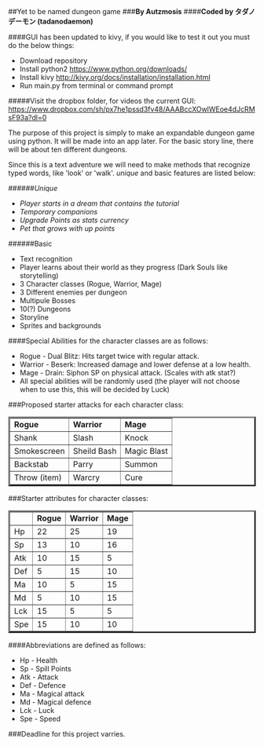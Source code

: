 ##Yet to be named dungeon game
###**By Autzmosis**
####**Coded by タダノデーモン (tadanodaemon)**

####GUI has been updated to kivy, if you would like to test it out you must do the below things:
* Download repository
* Install python2 https://www.python.org/downloads/
* Install kivy http://kivy.org/docs/installation/installation.html
* Run main.py from terminal or command prompt

#####Visit the dropbox folder, for videos the current GUI: https://www.dropbox.com/sh/px7he1pssd3fv48/AAABccXOwlWEoe4dJcRMsF93a?dl=0

The purpose of this project is simply to make an expandable dungeon game using python. It will be
made into an app later. For the basic story line, there will be about ten different dungeons. 

Since this is a text adventure we will need to make methods that recognize typed words, like
'look' or 'walk'. _unique_ and basic features are listed below:

######_Unique_
* _Player starts in a dream that contains the tutorial_
* _Temporary companions_
* _Upgrade Points as stats currency_
* _Pet that grows with up points_

######Basic
* Text recognition
* Player learns about their world as they progress (Dark Souls like storytelling)
* 3 Character classes (Rogue, Warrior, Mage)
* 3 Different enemies per dungeon
* Multipule Bosses
* 10(?) Dungeons
* Storyline
* Sprites and backgrounds

####Special Abilities for the character classes are as follows:
* Rogue - Dual Blitz: Hits target twice with regular attack.
* Warrior - Beserk: Increased damage and lower defense at a low health.
* Mage - Drain: Siphon SP on physical attack. (Scales with atk stat?)
* All special abilities will be randomly used (the player will not choose when to use this, this will be decided by Luck)

###Proposed starter attacks for each character class:
<table border=3px>
<tr>
<td> <b>Rogue</b>  </td><td> <b>Warrior</b>  </td><td> <b>Mage</b>  </td>
</tr>
<tr>
<td> Shank </td><td> Slash </td><td> Knock </td>
</tr>
<tr>
<td> Smokescreen </td><td> Sheild Bash </td><td> Magic Blast </td>
</tr>
<tr>
<td> Backstab </td><td> Parry </td><td> Summon </td>
</tr>
<tr>
<td> Throw (item) </td><td> Warcry </td><td> Cure </td>
</tr>
</table>

###Starter attributes for character classes:
<table border=3px>
<tr>
<td>   </td><td> <b>Rogue</b>  </td><td> <b>Warrior</b>  </td><td> <b>Mage</b>  </td>
</tr>
<tr>
<td> Hp  </td><td> 22 </td><td> 25 </td><td> 19 </td>
</tr>
<tr>
<td> Sp  </td><td> 13 </td><td> 10 </td><td> 16 </td>
</tr>
<tr>
<td> Atk  </td><td> 10 </td><td> 15 </td><td> 5 </td>
</tr>
<tr>
<td> Def  </td><td> 5 </td><td> 15 </td><td> 10 </td>
</tr>
<tr>
<td> Ma  </td><td> 10 </td><td> 5 </td><td> 15 </td>
</tr>
<tr>
<td> Md  </td><td> 5 </td><td> 10 </td><td> 15 </td>
</tr>
<tr>
<td> Lck  </td><td> 15 </td><td> 5 </td><td> 5 </td>
</tr>
<tr>
<td> Spe  </td><td> 15 </td><td> 10 </td><td> 10 </td>
</tr>
</table>

####Abbreviations are defined as follows:
* Hp - Health
* Sp - Spill Points
* Atk - Attack
* Def - Defence
* Ma - Magical attack
* Md - Magical defence
* Lck - Luck
* Spe - Speed

###Deadline for this project varries.
